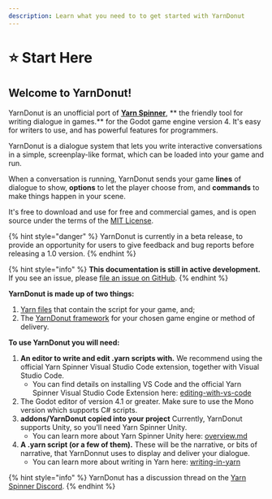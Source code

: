 ```yaml
---
description: Learn what you need to to get started with YarnDonut
---
```


# ⭐ Start Here

## **Welcome to YarnDonut!**

YarnDonut is an unofficial port of [**Yarn Spinner**](https://yarnspinner.dev), ** the friendly tool for writing dialogue in games.** for the Godot game engine version 4. It's easy for writers to use, and has powerful features for programmers.

YarnDonut is a dialogue system that lets you write interactive conversations in a simple, screenplay-like format, which can be loaded into your game and run.

When a conversation is running, YarnDonut sends your game **lines** of dialogue to show, **options** to let the player choose from, and **commands** to make things happen in your scene.

It's free to download and use for free and commercial games, and is open source under the terms of the [MIT License](https://choosealicense.com/licenses/mit/).


{% hint style="danger" %}
YarnDonut is currently in a beta release, to provide an opportunity for users to give feedback and bug reports before releasing a 1.0 version.
{% endhint %}

{% hint style="info" %}
**This documentation is still in active development.** If you see an issue, please [file an issue on GitHub](https://github.com/dogboydog/YarnDonutDocs/issues/new).
{% endhint %}

**YarnDonut is made up of two things:**

1. [Yarn files](tutorials/editing-yarn-scripts.md) that contain the script for your game, and;
2. The [YarnDonut framework](using-yarndonut/overview.md) for your chosen game engine or method of delivery.

**To use YarnDonut you will need:**

1. **An editor to write and edit .yarn scripts with.** We recommend using the official Yarn Spinner Visual Studio Code extension, together with Visual Studio Code.
   * You can find details on installing VS Code and the official Yarn Spinner Visual Studio Code Extension here: [editing-with-vs-code](getting-started/editing-with-vs-code/ "mention")
2. The Godot editor of version 4.1 or greater. Make sure to use the Mono version which supports C# scripts.
2. **addons/YarnDonut copied into your project** Currently, YarnDonut supports Unity, so you'll need Yarn Spinner Unity.
   * You can learn more about Yarn Spinner Unity here: [overview.md](using-yarndonut/overview.md "mention")
3. **A .yarn script (or a few of them).** These will be the narrative, or bits of narrative, that YarnDonnut uses to display and deliver your dialogue.
   * You can learn more about writing in Yarn here: [writing-in-yarn](getting-started/writing-in-yarn/ "mention")

{% hint style="info" %}
YarnDonut has a discussion thread on the [Yarn Spinner Discord](https://discord.gg/yarnspinner).
{% endhint %}
